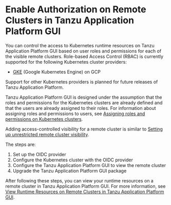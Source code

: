 # Enable Authorization on Remote Clusters in Tanzu Application Platform GUI

You can control the access to Kubernetes runtime resources on Tanzu Application Platform GUI based
on user roles and permissions for each of the visible remote clusters.
Role-based Access Control (RBAC) is currently supported for the following Kubernetes cluster providers:

- [GKE](./setup-tap-gui-rbac-with-gke-auth.md) (Google Kubernetes Engine) on GCP

Support for other Kubernetes providers is planned for future releases of Tanzu Application Platform.

Tanzu Application Platform GUI is designed under the assumption that the roles and permissions for
the Kubernetes clusters are already defined and that the users are already assigned to their roles.
For information about assigning roles and permissions to users, see
[Assigning roles and permissions on Kubernetes clusters](./assigning-kubernetes-roles.md).

Adding access-controlled visibility for a remote cluster is similar to
[Setting up unrestricted remote cluster visibility](../cluster-view-setup.md).

The steps are:

1. Set up the OIDC provider
1. Configure the Kubernetes cluster with the OIDC provider
1. Configure the Tanzu Application Platform GUI to view the remote cluster
1. Upgrade the Tanzu Application Platform GUI package

After following these steps, you can view your runtime resources on a remote cluster in Tanzu Application Platform GUI.
For more information, see
[View Runtime Resources on Remote Clusters in Tanzu Application Platform GUI](./view-resouces-rbac-only-global.md).